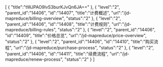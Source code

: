 [
	{
		"title":"tWJPAO9lvS3burKJvQn6JA=="
	},
	{
		"level":"2",
		"parent_id":"14406",
		"id":"14407",
		"title":"计费概述",
		"url":"/jd-mapreduce/billing-overview",
		"status":"2"
	},
	{
		"level":"2",
		"parent_id":"14406",
		"id":"14408",
		"title":"计费规则",
		"url":"/jd-mapreduce/billing-rules",
		"status":"2"
	},
	{
		"level":"2",
		"parent_id":"14406",
		"id":"14409",
		"title":"价格总览",
		"url":"/jd-mapreduce/price-overview",
		"status":"2"
	},
	{
		"level":"2",
		"parent_id":"14406",
		"id":"14410",
		"title":"购买流程",
		"url":"/jd-mapreduce/purchase-process",
		"status":"2"
	},
	{
		"level":"2",
		"parent_id":"14406",
		"id":"14411",
		"title":"续费流程",
		"url":"/jd-mapreduce/renew-process",
		"status":"2"
	}
]